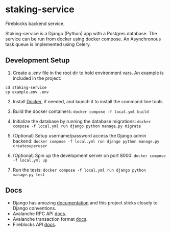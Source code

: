 # staking-service

Fireblocks backend service.

Staking-service is a Django (Python) app with a Postgres database.
The service can be run from docker using docker compose.
An Asynchronous task queue is implemented using Celery.

## Development Setup

1. Create a .env file in the root dir to hold environment vars. An example is included in the project:

```
cd staking-service
cp example.env .env
```

2. Install [Docker](https://docs.docker.com/desktop/), if needed, and launch it to install the command line tools.

3. Build the docker containers:
   `docker compose -f local.yml build`

4. Initialize the database by running the database migrations:
   `docker compose -f local.yml run django python manage.py migrate`

5. (Optional) Setup username/password access the Django admin backend:
   `docker compose -f local.yml run django python manage.py createsuperuser`

6. (Optional) Spin up the development server on port 8000:
   `docker compose -f local.yml up`

7. Run the tests:
   `docker compose -f local.yml run django python manage.py test`

## Docs

-   Django has amazing [documentation](https://docs.djangoproject.com/en/4.0/) and this project sticks closely to Django conventions.
-   Avalanche RPC API [docs](https://docs.avax.network/apis/avalanchego/apis/c-chain/#avaxgetutxos).
-   Avalanche transaction format [docs](https://docs.avax.network/specs/coreth-atomic-transaction-serialization).
-   Fireblocks API [docs](https://docs.fireblocks.com/api/#exchangeasset).

